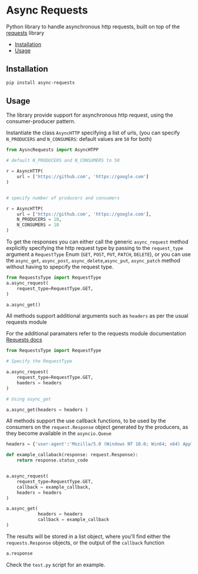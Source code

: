 # Async Requests

Python library to handle asynchronous http requests, built on top of the [requests](https://requests.readthedocs.io/en/latest/) library 

- [Installation](#installation)
- [Usage](#usage)

## Installation

```bash
pip install async-requests
```

## Usage

The library provide support for asynchronous http request, using the consumer-producer pattern.

Instantiate the class `AsyncHTTP` specifying a list of urls, (you can specify `N_PRODUCERS` and `N_CONSUMERS`: default values are `50` for both)

```python
from AysncRequests import AsyncHTPP

# default N_PRODUCERS and N_CONSUMERS to 50 

r = AsyncHTTP(
    url = ['https://github.com', 'https://google.com']
) 


# specify number of producers and consumers

r = AsyncHTTP(
    url = ['https://github.com', 'https://google.com'],
    N_PRODUCERS = 10,
    N_CONSUMERS = 10
)
```

To get the responses you can either call the generic `async_request` method explicitly specifying the http request type by passing to the `request_type` argument a `RequestType` Enum (`GET`, `POST`, `PUT`, `PATCH`, `DELETE`),
or you can use the `async_get`, `async_post`, `async_delete`,`async_put`, `async_patch` method without having to spepcify the request type.

```python
from RequestsType import RequestType
a.async_request(
    request_type=RequestType.GET,
)

a.async_get()

```

All methods support additional arguments such as `headers` as per the usual requests module

For the additional paramaters refer to the requests module documentation [Requests docs](https://requests.readthedocs.io/en/latest/)

```python
from RequestsType import RequestType

# Specify the RequestType

a.async_request(
    request_type=RequestType.GET,
    haeders = headers 
)

# Using async_get

a.async_get(headers = headers )
```

All methods support the use callback functions, to be used by the consumers on the `request.Response` object generated by the producers, as they become available in the `asyncio.Queue`

```python
headers = {'user-agent':'Mozilla/5.0 (Windows NT 10.0; Win64; x64) AppleWebKit/537.36 (KHTML, like Gecko) Chrome/110.0.0.0 Safari/537.36'}

def example_callaback(response: request.Response):
    return response.status_code 


a.async_request(
    request_type=RequestType.GET,
    callback = example_callback,
    headers = headers
)

a.async_get(
            headers = headers 
            callback = example_callback
)

```

The results will be stored in a list object, where you'll find either the `requests.Response` objects, or the output of the `callback` function 

```python 
a.response
```

Check the `test.py` script for an example.